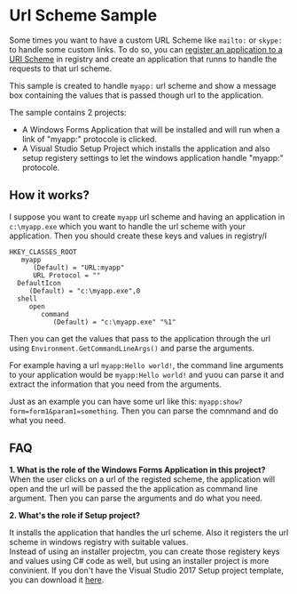 # Url Scheme Sample

Some times you want to have a custom URL Scheme like `mailto:` or `skype:` to handle some custom links. To do so, you can [register an application to a URI Scheme][1] in registry and create an application that runns to handle the requests to that url scheme.

This sample is created to handle `myapp:` url scheme and show a message box containing the values that is passed though url to the application.

The sample contains 2 projects:

* A Windows Forms Application that will be installed and will run when a link of "myapp:" protocole is clicked.
* A Visual Studio Setup Project which installs the application and also setup registery settings to let the windows application handle "myapp:" protocole.

## How it works?
I suppose you want to create `myapp` url scheme and having an application in `c:\myapp.exe` which you want to handle the url scheme with your application. Then you should create these keys and values in registry/l


    HKEY_CLASSES_ROOT
       myapp
          (Default) = "URL:myapp"
          URL Protocol = ""
      DefaultIcon
         (Default) = "c:\myapp.exe",0
      shell
         open
            command
               (Default) = "c:\myapp.exe" "%1"

Then you can get the values that pass to the application through the url using `Environment.GetCommandLineArgs()` and parse the arguments.

For example having a url `myapp:Hello world!`, the command line arguments to your application would be `myapp:Hello world!` and yuou can parse it and extract the information that you need from the arguments.

Just as an example you can have some url like this: `myapp:show?form=form1&param1=something`. Then you can parse the comnmand and do what you need.

## FAQ

**1. What is the role of the Windows Forms Application in this project?**  
When the user clicks on a url of the registed scheme, the application will open and the url will be passed the the application as command line argument. Then you can parse the arguments and do what you need.

**2. What's the role if Setup project?**  

It installs the application that handles the url scheme. Also it registers the url scheme in windows registry with suitable values.  
Instead of using an installer projectm, you can create those registery keys and values using C# code as well, but using an installer project is more convinient. If you don't have the Visual Studio 2017 Setup project template, you can download it [here][2].


  [1]: https://msdn.microsoft.com/en-us/library/aa767914(v=vs.85).aspx
  [2]: https://marketplace.visualstudio.com/items?itemName=VisualStudioProductTeam.MicrosoftVisualStudio2017InstallerProjects